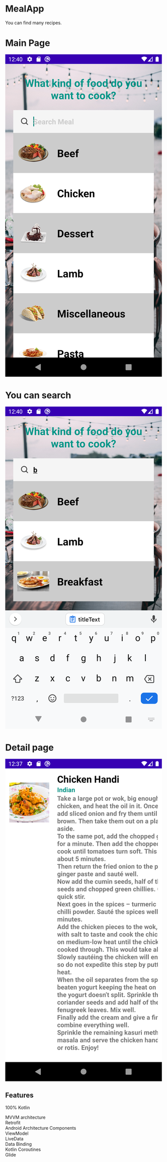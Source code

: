 # MealApp

You can find many recipes.

# Main Page
![](image/main1.png) <dt>
  
  # You can search
![](image/main2.png) <dt>
  
  # Detail page
![](image/main.png) <dt>

## Features

100% Kotlin <dt>
MVVM architecture <dt>
Retrofit <dt>
Android Architecture Components<dt>
ViewModel <dt>
LiveData <dt>
Data Binding <dt>
Kotlin Coroutines<dt>
Glide
